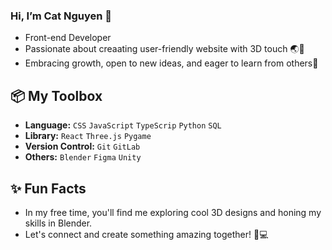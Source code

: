 ### Hi, I’m Cat Nguyen 👋
  - Front-end Developer
  - Passionate about creaating user-friendly website with 3D touch 🌏🎨
  - Embracing growth, open to new ideas, and eager to learn from others🌱

## 📦 My Toolbox
- **Language:** `CSS` `JavaScript` `TypeScrip` `Python` `SQL` 
- **Library:** `React` `Three.js` `Pygame`
- **Version Control:** `Git` `GitLab`
- **Others:** `Blender` `Figma` `Unity`


## ✨ Fun Facts
- In my free time, you'll find me exploring cool 3D designs and honing my skills in Blender.
- Let's connect and create something amazing together! 🌟💻

